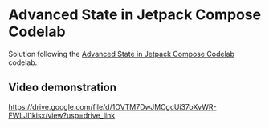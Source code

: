 # Advanced State in Jetpack Compose Codelab

Solution following the 
[Advanced State in Jetpack Compose Codelab](https://developer.android.com/codelabs/jetpack-compose-advanced-state-side-effects)
codelab.

## Video demonstration
https://drive.google.com/file/d/1OVTM7DwJMCgcUi37oXvWR-FWLJl1kisx/view?usp=drive_link